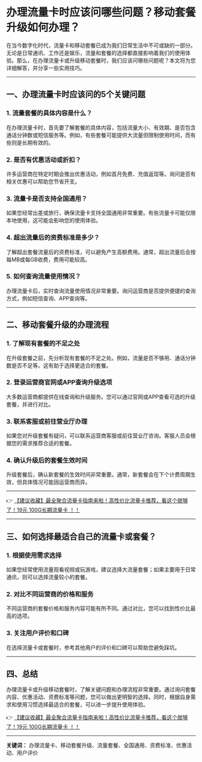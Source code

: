 # 办理流量卡时应该问哪些问题？移动套餐升级如何办理？

在当今数字化时代，流量卡和移动套餐已成为我们日常生活中不可或缺的一部分。无论是日常通讯、工作还是娱乐，流量和套餐的选择都直接影响着我们的使用体验。那么，在办理流量卡或升级移动套餐时，我们应该问哪些问题呢？本文将为您详细解答，并分享一些实用技巧。

---

## 一、办理流量卡时应该问的5个关键问题

### 1. 流量套餐的具体内容是什么？
在办理流量卡时，首先要了解套餐的具体内容，包括流量大小、有效期、是否包含通话分钟数或短信服务等。例如，有些套餐可能提供大流量但限制使用时间，而有些则是长期有效的。

### 2. 是否有优惠活动或折扣？
许多运营商在特定时期会推出优惠活动，例如首月免费、充值返现等。询问是否有相关优惠可以帮助您节省开支。

### 3. 流量卡是否支持全国通用？
如果您经常出差或旅行，确保流量卡支持全国通用非常重要。有些流量卡可能仅限本地使用，这可能会影响您的使用体验。

### 4. 超出流量后的资费标准是多少？
了解超出套餐流量后的资费标准，可以避免产生高额费用。通常，超出流量后会按每MB或每GB收费，费用可能较高。

### 5. 如何查询流量使用情况？
办理流量卡后，实时查询流量使用情况非常重要。询问运营商是否提供便捷的查询方式，例如短信查询、APP查询等。

---

## 二、移动套餐升级的办理流程

### 1. 了解现有套餐的不足之处
在升级套餐之前，先分析现有套餐的不足之处。例如，流量是否不够用、通话分钟数是否不足等。这有助于选择更适合的套餐。

### 2. 登录运营商官网或APP查询升级选项
大多数运营商都提供在线查询和升级服务。您可以通过官网或APP查看可选的升级套餐，并进行对比。

### 3. 联系客服或前往营业厅办理
如果您对升级套餐有疑问，可以联系运营商客服或前往营业厅咨询。客服人员会根据您的需求推荐合适的套餐。

### 4. 确认升级后的套餐生效时间
升级套餐后，确认新套餐的生效时间非常重要。通常，新套餐会在下个计费周期生效，但具体情况可能因运营商而异。

---

👉 [【建议收藏】最全聚合流量卡指南来啦！高性价比流量卡推荐，看这个就够了！19元 100G长期流量卡 ！！](https://bit.ly/Liuliangka)

---

## 三、如何选择最适合自己的流量卡或套餐？

### 1. 根据使用需求选择
如果您经常使用流量观看视频或玩游戏，建议选择大流量套餐；如果主要用于日常通讯，则可以选择流量较小的套餐。

### 2. 对比不同运营商的价格和服务
不同运营商的套餐价格和服务内容可能有所不同。通过对比，您可以找到性价比最高的选项。

### 3. 关注用户评价和口碑
在选择流量卡或套餐时，参考其他用户的评价和口碑可以帮助您避免踩坑。

---

## 四、总结

办理流量卡或升级移动套餐时，了解关键问题和办理流程非常重要。通过询问套餐内容、优惠活动、资费标准等问题，您可以做出更明智的选择。同时，根据自身需求和使用习惯选择最适合的套餐，可以进一步提升使用体验。

👉 [【建议收藏】最全聚合流量卡指南来啦！高性价比流量卡推荐，看这个就够了！19元 100G长期流量卡 ！！](https://bit.ly/Liuliangka)

---

**关键词：** 办理流量卡、移动套餐升级、流量套餐、全国通用、资费标准、优惠活动、用户评价